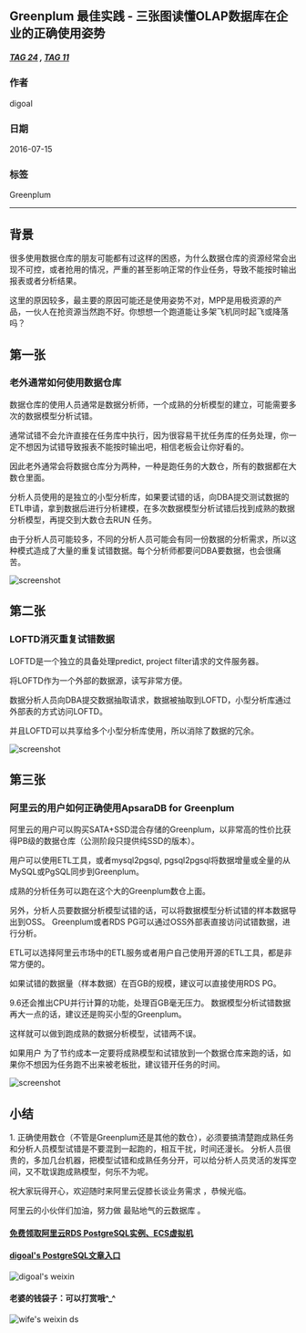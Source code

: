 ## Greenplum 最佳实践 - 三张图读懂OLAP数据库在企业的正确使用姿势  
##### [TAG 24](../class/24.md) , [TAG 11](../class/11.md)
                  
### 作者                      
digoal                      
                  
### 日期                      
2016-07-15                      
                  
### 标签                      
Greenplum                   
                  
----                      
                  
## 背景  
很多使用数据仓库的朋友可能都有过这样的困惑，为什么数据仓库的资源经常会出现不可控，或者抢用的情况，严重的甚至影响正常的作业任务，导致不能按时输出报表或者分析结果。    
    
这里的原因较多，最主要的原因可能还是使用姿势不对，MPP是用极资源的产品，一伙人在抢资源当然跑不好。你想想一个跑道能让多架飞机同时起飞或降落吗？      
    
## 第一张  
### 老外通常如何使用数据仓库  
数据仓库的使用人员通常是数据分析师，一个成熟的分析模型的建立，可能需要多次的数据模型分析试错。    
    
通常试错不会允许直接在任务库中执行，因为很容易干扰任务库的任务处理，你一定不想因为试错导致报表不能按时输出吧，相信老板会让你好看的。    
      
因此老外通常会将数据仓库分为两种，一种是跑任务的大数仓，所有的数据都在大数仓里面。    
    
分析人员使用的是独立的小型分析库，如果要试错的话，向DBA提交测试数据的ETL申请，拿到数据后进行分析建模，在多次数据模型分析试错后找到成熟的数据分析模型，再提交到大数仓去RUN 任务。    
    
由于分析人员可能较多，不同的分析人员可能会有同一份数据的分析需求，所以这种模式造成了大量的重复试错数据。每个分析师都要问DBA要数据，也会很痛苦。      
  
![screenshot](20160715_03_pic_001.png)  
    
## 第二张  
### LOFTD消灭重复试错数据  
LOFTD是一个独立的具备处理predict, project filter请求的文件服务器。    
    
将LOFTD作为一个外部的数据源，读写非常方便。    
    
数据分析人员向DBA提交数据抽取请求，数据被抽取到LOFTD，小型分析库通过外部表的方式访问LOFTD。    
    
并且LOFTD可以共享给多个小型分析库使用，所以消除了数据的冗余。    
  
![screenshot](20160715_03_pic_002.png)  
    
## 第三张  
### 阿里云的用户如何正确使用ApsaraDB for Greenplum  
阿里云的用户可以购买SATA+SSD混合存储的Greenplum，以非常高的性价比获得PB级的数据仓库（公测阶段只提供纯SSD的版本）。      
    
用户可以使用ETL工具，或者mysql2pgsql, pgsql2pgsql将数据增量或全量的从MySQL或PgSQL同步到Greenplum。    
    
成熟的分析任务可以跑在这个大的Greenplum数仓上面。     
  
另外，分析人员要数据分析模型试错的话，可以将数据模型分析试错的样本数据导出到OSS。  Greenplum或者RDS PG可以通过OSS外部表直接访问试错数据，进行分析。    
    
ETL可以选择阿里云市场中的ETL服务或者用户自己使用开源的ETL工具，都是非常方便的。    
    
如果试错的数据量（样本数据）在百GB的规模，建议可以直接使用RDS PG。    
  
9.6还会推出CPU并行计算的功能，处理百GB毫无压力。    数据模型分析试错数据再大一点的话，建议还是购买小型的Greenplum。    
    
这样就可以做到跑成熟的数据分析模型，试错两不误。      
    
如果用户 为了节约成本一定要将成熟模型和试错放到一个数据仓库来跑的话，如果你不想因为任务跑不出来被老板批，建议错开任务的时间。    
  
![screenshot](20160715_03_pic_003.png)  
  
## 小结  
1\. 正确使用数仓（不管是Greenplum还是其他的数仓），必须要搞清楚跑成熟任务和分析人员模型试错是不要混到一起跑的，相互干扰，时间还漫长。  分析人员很贵的，多加几台机器，把模型试错和成熟任务分开，可以给分析人员灵活的发挥空间，又不耽误跑成熟模型，何乐不为呢。     
    
祝大家玩得开心，欢迎随时来阿里云促膝长谈业务需求 ，恭候光临。  
    
阿里云的小伙伴们加油，努力做 最贴地气的云数据库 。  
    
    
                  

  
  
  
  
  
  
  
  
  
  
  
  
  
#### [免费领取阿里云RDS PostgreSQL实例、ECS虚拟机](https://free.aliyun.com/ "57258f76c37864c6e6d23383d05714ea")
  
  
#### [digoal's PostgreSQL文章入口](https://github.com/digoal/blog/blob/master/README.md "22709685feb7cab07d30f30387f0a9ae")
  
  
![digoal's weixin](../pic/digoal_weixin.jpg "f7ad92eeba24523fd47a6e1a0e691b59")
  
  
#### 老婆的钱袋子：可以打赏哦^_^  
![wife's weixin ds](../pic/wife_weixin_ds.jpg "acd5cce1a143ef1d6931b1956457bc9f")
  
